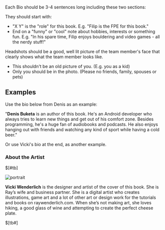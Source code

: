 Each Bio should be 3-4 sentences long including these two sections:

They should start with:

* "X Y" is the "role" for this book. E.g. "Filip is the FPE for this book."
* End on a "funny" or "cool" note about hobbies, interests or something fun. E.g. "In his spare time, Filip enjoys bouldering and video games - all the nerdy stuff!"

Headshots should be a good, well lit picture of the team member's face that clearly shows what the team member looks like.

* This shouldn't be an old picture of you. (E.g. you as a kid)
* Only you should be in the photo. (Please no friends, family, spouses or pets)

## Examples

Use the bio below from Denis as an example:

"**Denis Buketa** is an author of this book. He's an Android developer who always tries to learn new things and get out of his comfort zone. Besides programming, he's a huge fan of audiobooks and podcasts. He also enjoys hanging out with friends and watching any kind of sport while having a cold beer."

Or use Vicki's bio at the end, as another example.

### About the Artist


$[#tb]

![portrait](images/Vicki-Wenderlich.jpeg)

**Vicki Wenderlich** is the designer and artist of the cover of this book. She is Ray’s wife and business partner. She is a digital artist who creates illustrations, game art and a lot of other art or design work for the tutorials and books on raywenderlich.com. When she’s not making art, she loves hiking, a good glass of wine and attempting to create the perfect cheese plate.

$[tb#]

